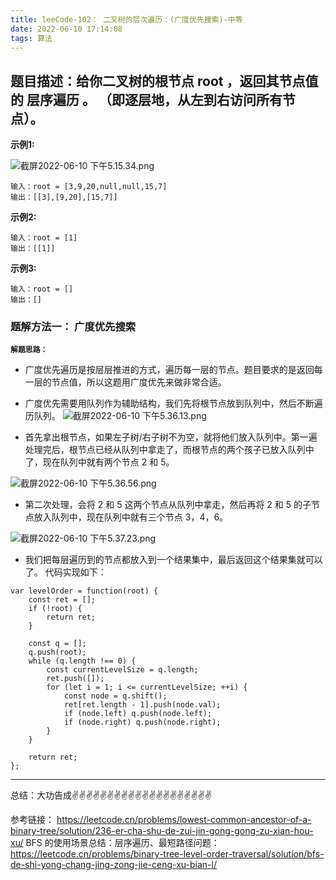 ```yaml
---
title: leeCode-102： 二叉树的层次遍历：(广度优先搜索)-中等
date: 2022-06-10 17:14:08
tags: 算法
---
```

<meta name="referrer" content="no-referrer"/>

## 题目描述：给你二叉树的根节点 root ，返回其节点值的 层序遍历 。 （即逐层地，从左到右访问所有节点）。


**示例1:**


![截屏2022-06-10 下午5.15.34.png](https://upload-images.jianshu.io/upload_images/11846892-ac56b6e96e9a2614.png?imageMogr2/auto-orient/strip%7CimageView2/2/w/1240)

```
输入：root = [3,9,20,null,null,15,7]
输出：[[3],[9,20],[15,7]]
```
**示例2:**

```
输入：root = [1]
输出：[[1]]
```

**示例3:**
```
输入：root = []
输出：[]
```

### 题解方法一： 广度优先搜索

**`解题思路：`**
* 广度优先遍历是按层层推进的方式，遍历每一层的节点。题目要求的是返回每一层的节点值，所以这题用广度优先来做非常合适。
* 广度优先需要用队列作为辅助结构，我们先将根节点放到队列中，然后不断遍历队列。
![截屏2022-06-10 下午5.36.13.png](https://upload-images.jianshu.io/upload_images/11846892-0aff3c306e1bf899.png?imageMogr2/auto-orient/strip%7CimageView2/2/w/1240)

* 首先拿出根节点，如果左子树/右子树不为空，就将他们放入队列中。第一遍处理完后，根节点已经从队列中拿走了，而根节点的两个孩子已放入队列中了，现在队列中就有两个节点 2 和 5。

![截屏2022-06-10 下午5.36.56.png](https://upload-images.jianshu.io/upload_images/11846892-73de06778ba9018b.png?imageMogr2/auto-orient/strip%7CimageView2/2/w/1240)
* 第二次处理，会将 2 和 5 这两个节点从队列中拿走，然后再将 2 和 5 的子节点放入队列中，现在队列中就有三个节点 3，4，6。

![截屏2022-06-10 下午5.37.23.png](https://upload-images.jianshu.io/upload_images/11846892-5f4843ca5dcab1cd.png?imageMogr2/auto-orient/strip%7CimageView2/2/w/1240)
* 我们把每层遍历到的节点都放入到一个结果集中，最后返回这个结果集就可以了。
代码实现如下：
```
var levelOrder = function(root) {
    const ret = [];
    if (!root) {
        return ret;
    }

    const q = [];
    q.push(root);
    while (q.length !== 0) {
        const currentLevelSize = q.length;
        ret.push([]);
        for (let i = 1; i <= currentLevelSize; ++i) {
            const node = q.shift();
            ret[ret.length - 1].push(node.val);
            if (node.left) q.push(node.left);
            if (node.right) q.push(node.right);
        }
    }
        
    return ret;
};

```
 ---
总结：大功告成✌️✌️✌️✌️✌️✌️✌️✌️✌️✌️✌️✌️✌️✌️✌️✌️✌️✌️✌️✌️

参考链接：
https://leetcode.cn/problems/lowest-common-ancestor-of-a-binary-tree/solution/236-er-cha-shu-de-zui-jin-gong-gong-zu-xian-hou-xu/
BFS 的使用场景总结：层序遍历、最短路径问题： https://leetcode.cn/problems/binary-tree-level-order-traversal/solution/bfs-de-shi-yong-chang-jing-zong-jie-ceng-xu-bian-l/


